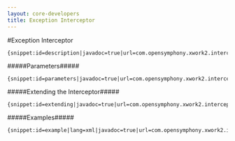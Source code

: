 ```yaml
---
layout: core-developers
title: Exception Interceptor
---
```


#Exception Interceptor



~~~~~~~
{snippet:id=description|javadoc=true|url=com.opensymphony.xwork2.interceptor.ExceptionMappingInterceptor}
~~~~~~~

#####Parameters#####



~~~~~~~
{snippet:id=parameters|javadoc=true|url=com.opensymphony.xwork2.interceptor.ExceptionMappingInterceptor}
~~~~~~~

#####Extending the Interceptor#####



~~~~~~~
{snippet:id=extending|javadoc=true|url=com.opensymphony.xwork2.interceptor.ExceptionMappingInterceptor}
~~~~~~~

#####Examples#####



~~~~~~~
{snippet:id=example|lang=xml|javadoc=true|url=com.opensymphony.xwork2.interceptor.ExceptionMappingInterceptor}
~~~~~~~